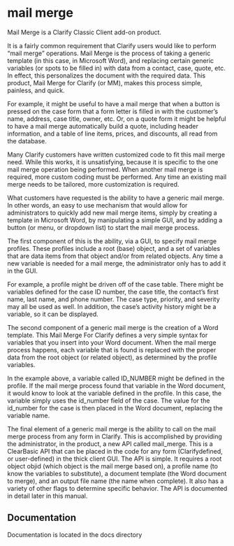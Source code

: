 # mail merge

Mail Merge is a Clarify Classic Client add-on product.

It is a fairly common requirement that Clarify users would like to perform “mail merge” operations.
Mail Merge is the process of taking a generic template (in this case, in Microsoft Word), and
replacing certain generic variables (or spots to be filled in) with data from a contact, case, quote,
etc. In effect, this personalizes the document with the required data. This product, Mail Merge for
Clarify (or MM), makes this process simple, painless, and quick.

For example, it might be useful to have a mail merge that when a button is pressed on the case
form that a form letter is filled in with the customer’s name, address, case title, owner, etc. Or, on
a quote form it might be helpful to have a mail merge automatically build a quote, including
header information, and a table of line items, prices, and discounts, all read from the database.

Many Clarify customers have written customized code to fit this mail merge need. While this
works, it is unsatisfying, because it is specific to the one mail merge operation being performed.
When another mail merge is required, more custom coding must be performed. Any time an
existing mail merge needs to be tailored, more customization is required.

What customers have requested is the ability to have a generic mail merge. In other words, an
easy to use mechanism that would allow for administrators to quickly add new mail merge items,
simply by creating a template in Microsoft Word, by manipulating a simple GUI, and by adding a
button (or menu, or dropdown list) to start the mail merge process.

The first component of this is the ability, via a GUI, to specify mail merge profiles. These profiles
include a root (base) object, and a set of variables that are data items from that object and/or
from related objects. Any time a new variable is needed for a mail merge, the administrator only
has to add it in the GUI.

For example, a profile might be driven off of the case table. There might be variables defined for
the case ID number, the case title, the contact’s first name, last name, and phone number. The
case type, priority, and severity may all be used as well. In addition, the case’s activity history
might be a variable, so it can be displayed.

The second component of a generic mail merge is the creation of a Word template. This Mail
Merge For Clarify defines a very simple syntax for variables that you insert into your Word
document. When the mail merge process happens, each variable that is found is replaced with
the proper data from the root object (or related object), as determined by the profile variables.

In the example above, a variable called ID_NUMBER might be defined in the profile. If the mail
merge process found that variable in the Word document, it would know to look at the variable
defined in the profile. In this case, the variable simply uses the id_number field of the case. The
value for the id_number for the case is then placed in the Word document, replacing the variable
name.

The final element of a generic mail merge is the ability to call on the mail merge process from any
form in Clarify. This is accomplished by providing the administrator, in the product, a new API
called mail_merge. This is a ClearBasic API that can be placed in the code for any form (Clarifydefined, or user-defined) in the thick client GUI. The API is simple. It requires a root object objid
(which object is the mail merge based on), a profile name (to know the variables to substitute), a
document template (the Word document to merge), and an output file name (the name when
complete). It also has a variety of other flags to determine specific behavior. The API is
documented in detail later in this manual.

## Documentation

Documentation is located in the docs directory
